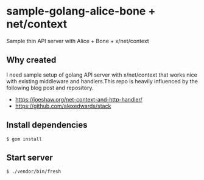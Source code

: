 # sample-golang-alice-bone + net/context
Sample thin API server with Alice + Bone + x/net/context


## Why created

I need sample setup of golang API server with x/net/context that works nice with existing middleware and handlers.This repo is heavily influenced by the following blog post and repository.

- https://joeshaw.org/net-context-and-http-handler/
- https://github.com/alexedwards/stack

## Install dependencies

```
$ gom install
```


## Start server

```
$ ./vendor/bin/fresh
```
